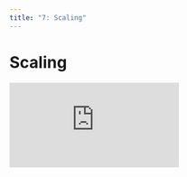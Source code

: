 ```yaml
---
title: "7: Scaling"
---
```


# Scaling

<div class='embed-container'><iframe src='https://player.vimeo.com/video/206083412' frameborder='0' webkitAllowFullScreen mozallowfullscreen allowFullScreen></iframe></div>